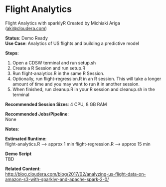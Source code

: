# Flight Analytics
Flight Analytics with sparklyR
Created by Michiaki Ariga (aki@cloudera.com)

<b>Status</b>: Demo Ready<br>
<b>Use Case</b>: Analytics of US flights and building a predictive model

<b>Steps</b>:<br>
1. Open a CDSW terminal and run setup.sh<br>
2. Create a R Session and run setup.R<br>
3. Run flight-analytics.R in the same R Session.<br>
4. Optionally, run flight-regression.R in an R session. This will take a longer amount of time and you may want to run it in another session. <br>
5. When finished, run cleanup.R in your R session and cleanup.sh in the terminal<br>

<b>Recommended Session Sizes</b>: 4 CPU, 8 GB RAM

<b>Recommended Jobs/Pipeline</b>:<br>
None

<b>Notes</b>: <br>

<b>Estimated Runtime</b>: <br>
flight-analytics.R --> approx 1 min
flight-regression.R --> approx 15 min

<b>Demo Script</b><br>
TBD

<b>Related Content</b>:<br>
http://blog.cloudera.com/blog/2017/02/analyzing-us-flight-data-on-amazon-s3-with-sparklyr-and-apache-spark-2-0/
